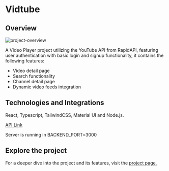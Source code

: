 # Vidtube

<h2 className="underline">Overview</h2>
<img src="./frontend/assets/image-project.png" alt="project-overview"/>
<p>A Video Player project utilizing the YouTube API from RapidAPI, featuring user authentication with basic login and signup functionality, it contains the following features:</p>

<ul>
<li>Video detail page</li>
<li>Search functionality</li>
<li>Channel detail page</li>
<li>Dynamic video feeds integration</li>
</ul>

<h2>Technologies and Integrations</h2>
<p>React, Typescript, TailwindCSS, Material UI and Node.js.</p>
<a href="https://rapidapi.com/ytdlfree/api/youtube-v31">API Link</a>
<p>Server is running in BACKEND_PORT=3000</p>
<h2 className="underline">Explore the project</h2>
<p>
  For a deeper dive into the project and its features, visit the 
<a href="https://vidtube-1.onrender.com/">project page.</a>
</p>

